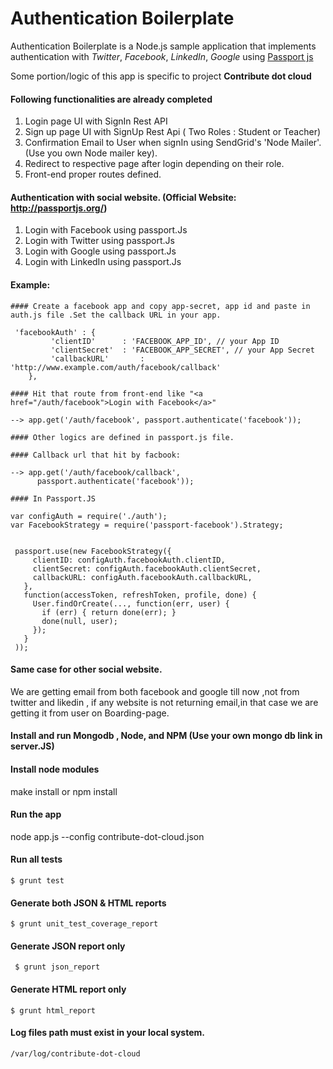 # Authentication Boilerplate

Authentication Boilerplate is a Node.js sample application that implements authentication with *Twitter*, *Facebook*, *LinkedIn*, *Google* using [Passport js](https://www.npmjs.com/package/passport)

Some portion/logic of this app is specific to project **Contribute dot cloud**

#### Following functionalities are already completed

1. Login page UI with SignIn Rest API
2. Sign up page UI with SignUp Rest Api ( Two Roles : Student or Teacher)
3. Confirmation Email to User when signIn using SendGrid's 'Node Mailer'. (Use you own Node mailer key).
4. Redirect to respective page after login depending on their role.
5. Front-end proper routes defined.


#### Authentication with social website. (Official Website: http://passportjs.org/)

1. Login with Facebook using passport.Js
2. Login with Twitter using passport.Js
3. Login with Google using passport.Js
4. Login with LinkedIn using passport.Js

#### Example:


    #### Create a facebook app and copy app-secret, app id and paste in auth.js file .Set the callback URL in your app.

     'facebookAuth' : {
             'clientID'      : 'FACEBOOK_APP_ID', // your App ID
             'clientSecret'  : 'FACEBOOK_APP_SECRET', // your App Secret
             'callbackURL'       : 'http://www.example.com/auth/facebook/callback'
        },

    #### Hit that route from front-end like "<a href="/auth/facebook">Login with Facebook</a>"

    --> app.get('/auth/facebook', passport.authenticate('facebook'));

    #### Other logics are defined in passport.js file.

    #### Callback url that hit by facbook:

    --> app.get('/auth/facebook/callback',
          passport.authenticate('facebook'));

    #### In Passport.JS

    var configAuth = require('./auth');
    var FacebookStrategy = require('passport-facebook').Strategy;


     passport.use(new FacebookStrategy({
         clientID: configAuth.facebookAuth.clientID,
         clientSecret: configAuth.facebookAuth.clientSecret,
         callbackURL: configAuth.facebookAuth.callbackURL,
       },
       function(accessToken, refreshToken, profile, done) {
         User.findOrCreate(..., function(err, user) {
           if (err) { return done(err); }
           done(null, user);
         });
       }
     ));


#### Same case for other social website.

We are getting email from both facebook and google till now ,not from twitter and likedin , if any website is not returning email,in that case we are getting it from user on Boarding-page.


#### Install and run Mongodb , Node, and NPM (Use your own mongo db link in server.JS)



#### Install node modules
make install or npm install

#### Run the app
node app.js --config contribute-dot-cloud.json






#### Run all tests
    $ grunt test         

#### Generate both JSON & HTML reports
    $ grunt unit_test_coverage_report

#### Generate JSON report only
     $ grunt json_report

#### Generate HTML report only
    $ grunt html_report

#### Log files path must exist in your local system.
    /var/log/contribute-dot-cloud
